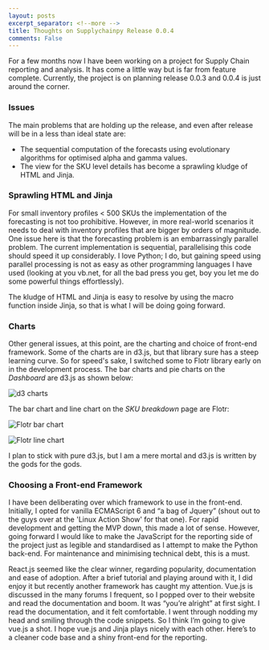 ```yaml
---
layout: posts
excerpt_separator: <!--more -->
title: Thoughts on Supplychainpy Release 0.0.4
comments: False
---
```


For a few months now I have been working on a project for Supply Chain reporting and analysis. It has come a little way but is far from feature complete. Currently, the project is on planning release 0.0.3 and 0.0.4 is just around the corner. <!--more --> 

### Issues

The main problems that are holding up the release, and even after release will be in a less than ideal state are:

- The sequential computation of the forecasts using evolutionary algorithms for optimised alpha and gamma values.
- The view for the SKU level details has become a sprawling kludge of HTML and Jinja. 

### Sprawling HTML and Jinja

For small inventory profiles < 500 SKUs the implementation of the forecasting is not too prohibitive. However, in more real-world scenarios it needs to deal with inventory profiles that are bigger by orders of magnitude. One issue here is that the forecasting problem is an embarrassingly parallel problem. The current implementation is sequential, parallelising this code should speed it up considerably. I love Python; I do, but gaining speed using parallel processing is not as easy as other programming languages I have used (looking at you vb.net, for all the bad press you get, boy you let me do some powerful things effortlessly).

The kludge of HTML and Jinja is easy to resolve by using the macro function inside Jinja, so that is what I will be doing going forward. 

### Charts

Other general issues, at this point, are the charting and choice of front-end framework. Some of the charts are in d3.js, but that library sure has a steep learning curve. So for speed's sake, I switched some to Flotr library early on in the development process. The bar charts and pie charts on the *Dashboard* are d3.js as shown below:

![d3 charts]({{base}}/assets/d3.jpg "d3 charts")

The bar chart and line chart on the *SKU breakdown* page are Flotr:

![Flotr bar chart]({{base}}/assets/bar_chart.jpg "flotr bar chart")

![Flotr line chart]({{base}}/assets/line_chart.jpg "flotr line chart")
 
I plan to stick with pure d3.js, but I am a mere mortal and d3.js is written by the gods for the gods. 

### Choosing a Front-end Framework

I have been deliberating over which framework to use in the front-end. Initially, I opted for vanilla ECMAScript 6 and “a bag of Jquery” (shout out to the guys over at the 'Linux Action Show' for that one). For rapid development and getting the MVP down, this made a lot of sense. However, going forward I would like to make the JavaScript for the reporting side of the project just as legible and standardised as I attempt to make the Python back-end. For maintenance and minimising technical debt, this is a must. 

React.js seemed like the clear winner, regarding popularity, documentation and ease of adoption. After a brief tutorial and playing around with it, I did enjoy it but recently another framework has caught my attention. Vue.js is discussed in the many forums I frequent, so I popped over to their website and read the documentation and boom. It was “you’re alright” at first sight. I read the documentation, and it felt comfortable. I went through nodding my head and smiling through the code snippets. So I think I’m going to give vue.js a shot. I hope vue.js and Jinja plays nicely with each other. Here’s to a cleaner code base and a shiny front-end for the reporting.

